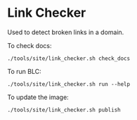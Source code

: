 # Link Checker
Used to detect broken links in a domain.

To check docs:
```shell script
./tools/site/link_checker.sh check_docs
```

To run BLC:
```shell script
./tools/site/link_checker.sh run --help
```

To update the image:
```shell script
./tools/site/link_checker.sh publish
```
